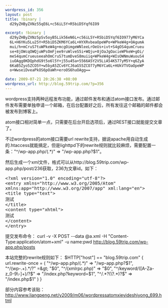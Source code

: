 ```yaml
--- 
wordpress_id: 356
layout: post
title: !binary |
  d29yZHByZXNz55qE6L+c56iL5Y+R5biD5Yqf6IO9

excerpt: !binary |
  d29yZHByZXNz5pSv5oyB5Lik56eN6L+c56iL5Y+R5biD5Yqf6IO977yM6YCa
  6L+H6YKu5Lu25Y+R5biD5ZKM6YCa6L+HYXRvbeaOpeWPo+WPkeW4g+OAgumA
  mui/h+mCruS7tuWPkeW4g+mcgOimgeWNleeLrOeUs+ivt+S4gOS4qumCrueu
  se+8jOWcqOWQjuWPsOmFjee9ruWlveS5i+WQju+8jOaJgOacieWPkeW+gOi/
  meS4qumCrueuseeahOmCruS7tumDveS8muiiq+WPkeW4g+WIsOWNmuWuouS4
  iuOAgg0KDQphdG9t5o6l5Y+j55u45a+5566A5Y2V5LiA54K577yM5Y+q6ZyA
  6KaB5Zyo5ZCO5Y+w5byA5ZCv6YCJ6aG55ZCO77yM6YCa6L+HUkVTVOaOpeWP
  o+WwseiDveaPkOS6pOaWh+eroOS6huOAgg==

date: 2009-07-21 20:26:38 +08:00
wordpress_url: http://blog.59trip.com/?p=356
---
```

wordpress支持两种远程发布功能，通过邮件发布和通过atom接口发布。通过邮件发布需要单独申请一个邮箱，在后台配置好之后，所有发往这个邮箱的邮件都会被发布到博客上。

atom接口相对简单一点，只需要在后台开启选项后，通过REST接口就能提交文章了。

不过wordpress的atom接口需要url rewrite支持，据说apache用自动生成的.htaccess就能搞定，但是lighttpd下的rewrite规则就比较麻烦，需要配置一条："^/wp-app.php/(.*)" =&gt; "/wp-app.php?$1"。
<!--more-->
然后生成一个xml文件，格式可以从http://blog.59trip.com/wp-app.php/post/236获取，236为文章id。如下：
<pre class=xml name=code>&lt;?xml version="1.0" encoding="utf-8"?&gt;
&lt;entry xmlns="http://www.w3.org/2005/Atom"
xmlns:app="http://www.w3.org/2007/app" xml:lang="en"&gt;
&lt;title type="text"&gt;
测试
&lt;/title&gt;
&lt;content type="xhtml"&gt;
测试
&lt;/content&gt;
&lt;/entry&gt;</pre>
提交发布命令：
curl -v -X POST --data @a.xml -H "Content-Type:application/atom+xml" -u name:pwd http://blog.59trip.com/wp-app.php/posts

本站完整的rewrite规则如下：
$HTTP["host"] == "blog.59trip.com" {
url.rewrite-once = (
"^/wp-app.php/(.*)" =&gt; "/wp-app.php?$1",
"^/(wp-.+).*/?" =&gt; "$0",
"^/(xmlrpc.php)" =&gt; "$0",
"^/keyword/([A-Za-z_0-9\-]+)/?$" =&gt; "/index.php?keyword=$1",
"^/.*?(\?.*)?$" =&gt; "/index.php$1"
)
}

部分内容参考该贴：<a href="http://www.liangpeng.net/y2009/m06/wordpressatomxieyideshiyong_699.html">http://www.liangpeng.net/y2009/m06/wordpressatomxieyideshiyong_699.html</a>
